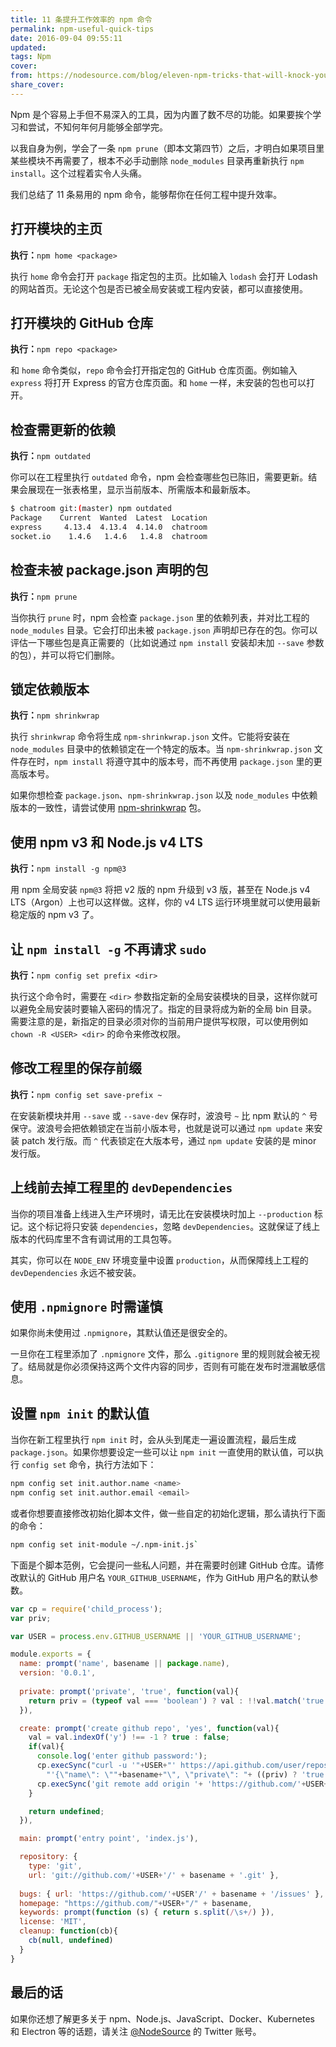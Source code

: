```yaml
---
title: 11 条提升工作效率的 npm 命令
permalink: npm-useful-quick-tips
date: 2016-09-04 09:55:11
updated:
tags: Npm
cover:
from: https://nodesource.com/blog/eleven-npm-tricks-that-will-knock-your-wombat-socks-off/
share_cover:
---
```


Npm 是个容易上手但不易深入的工具，因为内置了数不尽的功能。如果要挨个学习和尝试，不知何年何月能够全部学完。

以我自身为例，学会了一条 `npm prune`（即本文第四节）之后，才明白如果项目里某些模块不再需要了，根本不必手动删除 `node_modules` 目录再重新执行 `npm install`。这个过程着实令人头痛。

我们总结了 11 条易用的 npm 命令，能够帮你在任何工程中提升效率。

## 打开模块的主页

**执行：**`npm home <package>`

执行 `home` 命令会打开 `package` 指定包的主页。比如输入 `lodash` 会打开 Lodash 的网站首页。无论这个包是否已被全局安装或工程内安装，都可以直接使用。

## 打开模块的 GitHub 仓库

**执行：**`npm repo <package>`

和 `home` 命令类似，`repo` 命令会打开指定包的 GitHub 仓库页面。例如输入 `express` 将打开 Express 的官方仓库页面。和 `home` 一样，未安装的包也可以打开。

## 检查需更新的依赖

**执行：**`npm outdated`

你可以在工程里执行 `outdated` 命令，npm 会检查哪些包已陈旧，需要更新。结果会展现在一张表格里，显示当前版本、所需版本和最新版本。

```bash
$ chatroom git:(master) npm outdated
Package    Current  Wanted  Latest  Location
express     4.13.4  4.13.4  4.14.0  chatroom
socket.io    1.4.6   1.4.6   1.4.8  chatroom
```

## 检查未被 package.json 声明的包

**执行：**`npm prune`

当你执行 `prune` 时，npm 会检查 `package.json` 里的依赖列表，并对比工程的 `node_modules` 目录。它会打印出未被 `package.json` 声明却已存在的包。你可以评估一下哪些包是真正需要的（比如说通过 `npm install` 安装却未加 `--save` 参数的包），并可以将它们删除。

## 锁定依赖版本

**执行：**`npm shrinkwrap`

执行 `shrinkwrap` 命令将生成 `npm-shrinkwrap.json` 文件。它能将安装在 `node_modules` 目录中的依赖锁定在一个特定的版本。当 `npm-shrinkwrap.json` 文件存在时，`npm install` 将遵守其中的版本号，而不再使用 `package.json` 里的更高版本号。

如果你想检查 `package.json`、`npm-shrinkwrap.json` 以及 `node_modules` 中依赖版本的一致性，请尝试使用 [npm-shrinkwrap](https://github.com/uber/npm-shrinkwrap) 包。

## 使用 npm v3 和 Node.js v4 LTS

**执行：**`npm install -g npm@3`

用 npm 全局安装 `npm@3` 将把 v2 版的 npm 升级到 v3 版，甚至在 Node.js v4 LTS（Argon）上也可以这样做。这样，你的 v4 LTS 运行环境里就可以使用最新稳定版的 npm v3 了。

## 让 `npm install -g` 不再请求 `sudo`

**执行：**`npm config set prefix <dir>`

执行这个命令时，需要在 `<dir>` 参数指定新的全局安装模块的目录，这样你就可以避免全局安装时要输入密码的情况了。指定的目录将成为新的全局 bin 目录。需要注意的是，新指定的目录必须对你的当前用户提供写权限，可以使用例如 `chown -R <USER> <dir>` 的命令来修改权限。

## 修改工程里的保存前缀

**执行：**`npm config set save-prefix ~`

在安装新模块并用 `--save` 或 `--save-dev` 保存时，波浪号 `~` 比 npm 默认的 `^` 号保守。波浪号会把依赖锁定在当前小版本号，也就是说可以通过 `npm update` 来安装 patch 发行版。而 `^` 代表锁定在大版本号，通过 `npm update` 安装的是 minor 发行版。

## 上线前去掉工程里的 `devDependencies`

当你的项目准备上线进入生产环境时，请无比在安装模块时加上 `--production` 标记。这个标记将只安装 `dependencies`，忽略 `devDependencies`。这就保证了线上版本的代码库里不含有调试用的工具包等。

其实，你可以在 `NODE_ENV` 环境变量中设置 `production`，从而保障线上工程的 `devDependencies` 永远不被安装。

## 使用 `.npmignore` 时需谨慎

如果你尚未使用过 `.npmignore`，其默认值还是很安全的。

一旦你在工程里添加了 `.npmignore` 文件，那么 `.gitignore` 里的规则就会被无视了。结局就是你必须保持这两个文件内容的同步，否则有可能在发布时泄漏敏感信息。

## 设置 `npm init` 的默认值

当你在新工程里执行 `npm init` 时，会从头到尾走一遍设置流程，最后生成 `package.json`。如果你想要设定一些可以让 `npm init` 一直使用的默认值，可以执行 `config set` 命令，执行方法如下：

```bash
npm config set init.author.name <name>
npm config set init.author.email <email>
```

或者你想要直接修改初始化脚本文件，做一些自定的初始化逻辑，那么请执行下面的命令：

```bash
npm config set init-module ~/.npm-init.js`
```

下面是个脚本范例，它会提问一些私人问题，并在需要时创建 GitHub 仓库。请修改默认的 GitHub 用户名 `YOUR_GITHUB_USERNAME`，作为 GitHub 用户名的默认参数。

```js
var cp = require('child_process');  
var priv;

var USER = process.env.GITHUB_USERNAME || 'YOUR_GITHUB_USERNAME';

module.exports = {
  name: prompt('name', basename || package.name),
  version: '0.0.1',
  
  private: prompt('private', 'true', function(val){
    return priv = (typeof val === 'boolean') ? val : !!val.match('true')
  }),

  create: prompt('create github repo', 'yes', function(val){
    val = val.indexOf('y') !== -1 ? true : false;
    if(val){
      console.log('enter github password:');
      cp.execSync("curl -u '"+USER+"' https://api.github.com/user/repos -d " +
        "'{\"name\": \""+basename+"\", \"private\": "+ ((priv) ? 'true' : 'false')  +"}' ");
      cp.execSync('git remote add origin '+ 'https://github.com/'+USER+'/' + basename + '.git');
    }

    return undefined;
  }),

  main: prompt('entry point', 'index.js'),

  repository: {
    type: 'git',
    url: 'git://github.com/'+USER+'/' + basename + '.git' },
  
  bugs: { url: 'https://github.com/'+USER'/' + basename + '/issues' },
  homepage: "https://github.com/"+USER+"/" + basename,
  keywords: prompt(function (s) { return s.split(/\s+/) }),
  license: 'MIT',
  cleanup: function(cb){
    cb(null, undefined)
  }
}
```

## 最后的话

如果你还想了解更多关于 npm、Node.js、JavaScript、Docker、Kubernetes 和 Electron 等的话题，请关注 [@NodeSource](https://twitter.com/nodesource) 的 Twitter 账号。